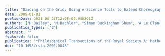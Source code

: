 ```yaml
---
title: "Dancing on the Grid: Using e-Science Tools to Extend Choreographic Research"
date: 2009-01-01
publishDate: 2021-08-20T12:05:58.980391Z
authors: ["H Bailey", "M Bachler", "Simon Buckingham Shum", "A Le Blanc", "S Popat", "A Rowley", " ..."]
publication_types: ["2"]
abstract: ""
featured: false
publication: "*Philosophical Transactions of the Royal Society A: Mathematical, Physical łdots*"
doi: "10.1098/rsta.2009.0048"
---
```


